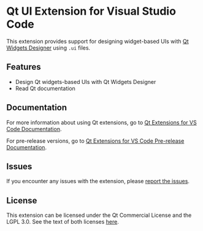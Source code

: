 # Qt UI Extension for Visual Studio Code

This extension provides support for designing widget-based UIs with
[Qt Widgets Designer](https://doc.qt.io/qt-6/qtdesigner-manual.html)
using `.ui` files.

## Features

- Design Qt widgets-based UIs with Qt Widgets Designer
- Read Qt documentation

## Documentation

For more information about using Qt extensions, go to
[Qt Extensions for VS Code Documentation](https://doc.qt.io/vscodeext/index.html).

For pre-release versions, go to
[Qt Extensions for VS Code Pre-release Documentation](https://doc-snapshots.qt.io/vscodeext-dev/).

## Issues

If you encounter any issues with the extension, please [report the
issues](https://bugreports.qt.io/projects/VSCODEEXT).

## License

This extension can be licensed under the Qt Commercial License and the
LGPL 3.0. See the text of both licenses [here](LICENSE).
